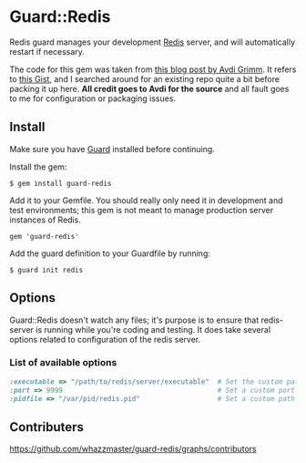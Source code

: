 # Guard::Redis

Redis guard manages your development [Redis](http://redis.io) server, and will automatically restart if necessary.

The code for this gem was taken from [this blog post by Avdi Grimm](http://avdi.org/devblog/2011/06/15/a-guardfile-for-redis/).  It refers to [this Gist](https://gist.github.com/1026546), and I searched around for an existing repo quite a bit before packing it up here.  __All credit goes to Avdi for the source__ and all fault goes to me for configuration or packaging issues.

## Install

Make sure you have [Guard](https://github.com/guard/guard) installed before continuing.

Install the gem:

    $ gem install guard-redis

Add it to your Gemfile.  You should really only need it in development and test environments; this gem is not meant to manage production server instances of Redis.

    gem 'guard-redis'

Add the guard definition to your Guardfile by running:

    $ guard init redis

## Options

Guard::Redis doesn't watch any files; it's purpose is to ensure that redis-server is running while you're coding and testing.  It does take several options related to configuration of the redis server.

### List of available options
~~~~ruby
:executable => "/path/to/redis/server/executable"  # Set the custom path to the redis server executable
:port => 9999                                      # Set a custom port number the redis server is running on
:pidfile => "/var/pid/redis.pid"                   # Set a custom path the where the pidfile is written
~~~~

## Contributers

https://github.com/whazzmaster/guard-redis/graphs/contributors